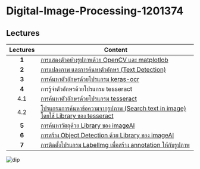 # Digital-Image-Processing-1201374

## Lectures

| Lectures        | Content           |
| :-------------: |-------------|
| **1**     | [การแสดงตัวอย่างรูปภาพด้วย OpenCV และ matplotlob](https://github.com/mrolarik/Digital-Image-Processing-1201374/blob/master/DIP_01.ipynb) |
| **2**      | [การแปลงภาพ และการค้นหาตัวอักษร (Text Detection)](https://github.com/mrolarik/Digital-Image-Processing-1201374/blob/master/DIP_02.ipynb)      |
| **3** | [การค้นหาตัวอักษรด้วยโปรแกรม keras-ocr](https://github.com/mrolarik/Digital-Image-Processing-1201374/blob/master/DIP_03.ipynb)      |
| **4**   | การรู้จำตัวอักษรด้วยโปรแกรม tesseract  |
| 4.1 | [การค้นหาตัวอักษรด้วยโปรแกรม tesseract](https://github.com/mrolarik/Digital-Image-Processing-1201374/blob/master/DIP_04.ipynb)     |
| 4.2 | [โปรแกรมการค้นหาข้อความจากรูปภาพ (Search text in image) โดยใช้ Library ของ tesseract](https://github.com/mrolarik/Digital-Image-Processing-1201374/blob/master/DIP_04_02.ipynb)     |
| **5** | [การค้นหาวัตถุด้วย Library ของ imageAI](https://github.com/mrolarik/Digital-Image-Processing-1201374/blob/master/DIP_05.ipynb)     |
| **6** | [การสร้าง Object Detection ด้วย Library ของ imageAI](https://github.com/mrolarik/Digital-Image-Processing-1201374/blob/master/DIP_06.ipynb)      |
| **7** | [การติดตั้งโปรแกรม LabelImg เพื่อสร้าง annotation ให้กับรูปภาพ](https://github.com/tzutalin/labelImg)      |



![dip](https://it-aryacollege.ac.in/wp-content/uploads/2018/07/Digital-Image-Processing.jpg)
